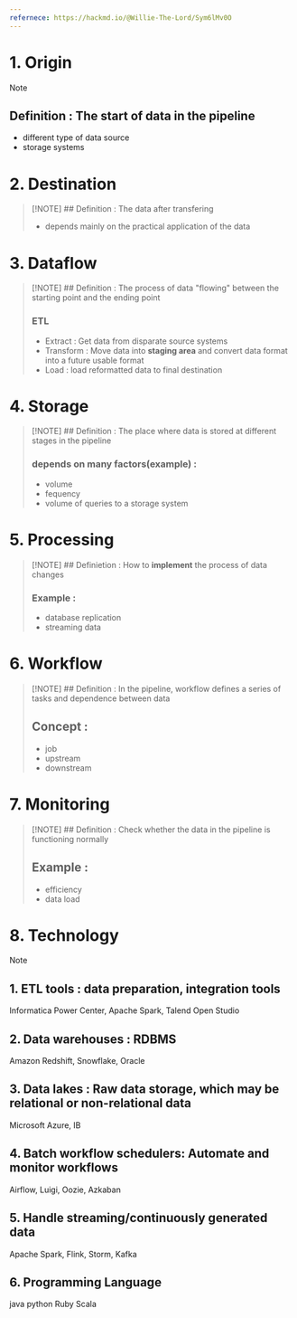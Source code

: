 ```yaml
---
refernece: https://hackmd.io/@Willie-The-Lord/Sym6lMv0O
---
```


# 1. Origin

> [!NOTE]
> ## Definition : The start of data in the pipeline
> - different type of data source
> - storage systems

# 2. Destination

> [!NOTE] ## Definition : The data after transfering
> - depends mainly on the practical application of the data

# 3. Dataflow

> [!NOTE] ## Definition : The process of data "flowing" between the starting point and the ending point
> ### ETL
> - Extract : Get data from disparate source systems
> - Transform : Move data into **staging area** and convert data format into a future usable format 
> - Load : load reformatted data to final destination

# 4. Storage

> [!NOTE] ## Definition : The place where data is stored at different stages in the pipeline
> ### depends on many factors(example) : 
> - volume
> - fequency
> - volume of queries to a storage system

# 5. Processing

> [!NOTE] ## Definietion : How to **implement** the process of data changes
> ### Example : 
> - database replication
> - streaming data

# 6. Workflow
>[!NOTE] ## Definition : In the pipeline, workflow defines a series of tasks and dependence between data
>## Concept : 
>- job
>- upstream
>- downstream

# 7. Monitoring
>[!NOTE] ## Definition : Check whether the data in the pipeline is functioning normally
>## Example : 
>- efficiency
>- data load

# 8. Technology
>[!NOTE] 
>## 1. ETL  tools : data preparation, integration tools
>	Informatica Power Center, 
>	Apache Spark, 
>	Talend Open Studio
>## 2. Data warehouses : RDBMS
>	Amazon Redshift, 
>	Snowflake, 
>	Oracle
>## 3. Data lakes : Raw data storage, which may be relational or non-relational data
>	Microsoft Azure, 
>	IB
>## 4. Batch workflow schedulers: Automate and monitor workflows
>	Airflow, Luigi, 
>	Oozie, 
>	Azkaban
>## 5. Handle streaming/continuously generated data
>	Apache Spark, 
>	Flink, 
>	Storm, 
>	Kafka
>## 6. Programming Language
>	java
>	python
>	Ruby
>	Scala
>	 		
